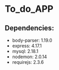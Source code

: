 # To_do_APP

## Dependencies: 
* body-parser:  1.19.0
* express:      4.17.1
* mysql:        2.18.1
* nodemon:      2.0.14
* requirejs:    2.3.6
